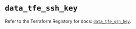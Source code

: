 # `data_tfe_ssh_key`

Refer to the Terraform Registory for docs: [`data_tfe_ssh_key`](https://www.terraform.io/docs/providers/tfe/d/ssh_key).
